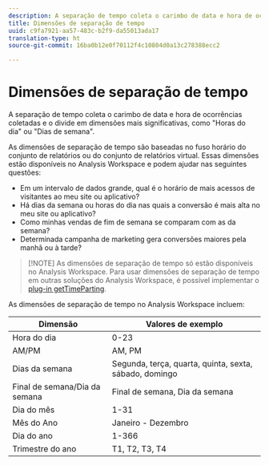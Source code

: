 ```yaml
---
description: A separação de tempo coleta o carimbo de data e hora de ocorrências coletadas e o divide em dimensões mais significativas, como "Horas do dia" ou "Dias de semana".
title: Dimensões de separação de tempo
uuid: c9fa7921-aa57-483c-b2f9-da55013ada17
translation-type: ht
source-git-commit: 16ba0b12e0f70112f4c10804d0a13c278388ecc2

---
```



# Dimensões de separação de tempo

A separação de tempo coleta o carimbo de data e hora de ocorrências coletadas e o divide em dimensões mais significativas, como "Horas do dia" ou "Dias de semana".

As dimensões de separação de tempo são baseadas no fuso horário do conjunto de relatórios ou do conjunto de relatórios virtual. Essas dimensões estão disponíveis no Analysis Workspace e podem ajudar nas seguintes questões:

* Em um intervalo de dados grande, qual é o horário de mais acessos de visitantes ao meu site ou aplicativo?
* Há dias da semana ou horas do dia nas quais a conversão é mais alta no meu site ou aplicativo?
* Como minhas vendas de fim de semana se comparam com as da semana?
* Determinada campanha de marketing gera conversões maiores pela manhã ou à tarde?

> [!NOTE] As dimensões de separação de tempo só estão disponíveis no Analysis Workspace. Para usar dimensões de separação de tempo em outras soluções do Analysis Workspace, é possível implementar o [plug-in getTimeParting](https://marketing.adobe.com/resources/help/pt_BR/sc/implement/getTimeParting.html).

As dimensões de separação de tempo no Analysis Workspace incluem:

| Dimensão | Valores de exemplo |
|--- |--- |
| Hora do dia | 0-23 |
| AM/PM | AM, PM |
| Dias da semana | Segunda, terça, quarta, quinta, sexta, sábado, domingo |
| Final de semana/Dia da semana | Final de semana, Dia da semana |
| Dia do mês | 1-31 |
| Mês do Ano | Janeiro - Dezembro |
| Dia do ano | 1-366 |
| Trimestre do ano | T1, T2, T3, T4 |
